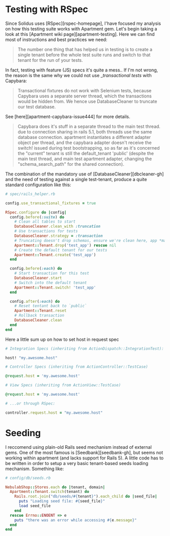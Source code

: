 
# Testing with RSpec

Since Solidus uses [RSpec][rspec-homepage], I'have focused my analysis on how this testing suite works with Apartment gem. Let's begin taking a look at this [Apartment wiki page][apartment-testing]. Here we can find most of instructions and best practices we need:

> The number one thing that has helped us in testing is to create a single tenant before the whole test suite runs and switch to that tenant for the run of your tests.

In fact, testing with feature (JS) specs it's quite a mess.. If I'm not wrong, the reason is the same why we could not use __transactional tests_ with Capybara:

> Transactional fixtures do not work with Selenium tests, because Capybara uses a separate server thread, which the transactions would be hidden from. We hence use DatabaseCleaner to truncate our test database.

See [here][apartment-capybara-issue444] for more details.

> Capybara does it's stuff in a separate thread to the main test thread. due to connection sharing in rails 5.1, both threads use the same database connection. apartment instantiates a different adapter object per thread, and the capybara adapter doesn't receive the switch! issued during test bootstrapping, so as far as it's concerned the "current" tenant is still the default_tenant 'public' (despite the main test thread, and main test apartment adapter, changing the "schema_search_path" for the shared connection).

The combination of the mandatory use of [DatabaseCleaner][dbcleaner-gh] and the need of testing against a single test-tenant, produce a quite standard configuration like this:

```ruby
# spec/rails_helper.rb

config.use_transactional_fixtures = true

RSpec.configure do |config|
  config.before(:suite) do
    # Clean all tables to start
    DatabaseCleaner.clean_with :truncation
    # Use transactions for tests
    DatabaseCleaner.strategy = :transaction
    # Truncating doesn't drop schemas, ensure we're clean here, app *may not* exist
    Apartment::Tenant.drop('test_app') rescue nil
    # Create the default tenant for our tests
    Apartment::Tenant.create('test_app')
  end

  config.before(:each) do
    # Start transaction for this test
    DatabaseCleaner.start
    # Switch into the default tenant
    Apartment::Tenant.switch! 'test_app'
  end

  config.after(:each) do
    # Reset tentant back to `public`
    Apartment::Tenant.reset
    # Rollback transaction
    DatabaseCleaner.clean
  end
end
```

Here a little sum up on how to set host in request spec

```ruby
# Integration Specs (inheriting from ActionDispatch::IntegrationTest):

host! "my.awesome.host"

# Controller Specs (inheriting from ActionController::TestCase)

@request.host = 'my.awesome.host'

# View Specs (inheriting from ActionView::TestCase)

@request.host = 'my.awesome.host'

# ...or through RSpec:

controller.request.host = "my.awesome.host"
```

# Seeding

I reccomend using plain-old Rails seed mechanism instead of external gems. One
of the most famous is [Seedbank][seedbank-gh], but seems not working within
apartment (and lacks support for Rails 5). A little code has to be written in
order to setup a very basic tenant-based seeds loading mechanism. Something
like:

```ruby
# config/db/seeds.rb

NebulabShop::Stores.each do |tenant, domain|
  Apartment::Tenant.switch(tenant) do
    Rails.root.join("db/seeds/#{tenant}").each_child do |seed_file|
      puts "Loading seed file: #{seed_file}"
      load seed_file
    end
  rescue Errno::ENOENT => e
    puts "there was an error while accessing #{e.message}"
  end
end
```
